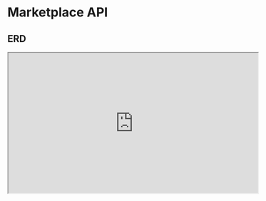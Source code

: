 # Marketplace API

## ERD
<iframe width="560" height="315" src='https://dbdiagram.io/e/65f43f5aae072629ce1aa460/65f5653dae072629ce2949ac'> </iframe>